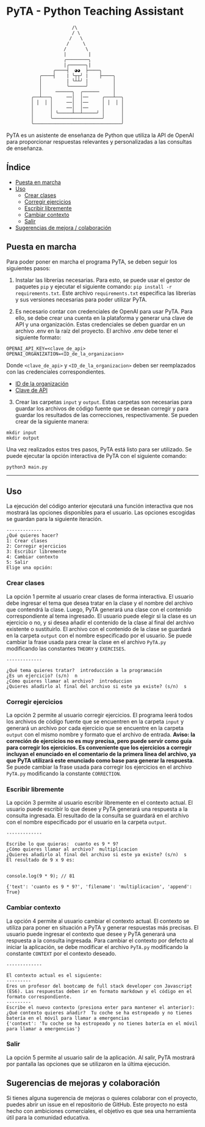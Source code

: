 # PyTA - Python Teaching Assistant

                            /\
                            / \
                           /   \
                          /     \
                         /       \
                         |        |
                         ╭────────╮
                         |╭──────╮|
                     ╭────┤  ◕◕  ├────╮
                ╭────┤    | ╰┬┬╯ |    ├────╮
                │         | ╰┴┴╯ |         │
                │         ╰──────╯         │
                │     ──────╮  ╭──────     │
             ╭──┴───╮     ──│  │──     ╭───┴──╮
             │ │  │ │     ──│  │──     │ │  │ │
             │      │     ──│  │──     │      │
             │      │ ╰─────┴──┴─────╯ │      │
             │      ╰──────────────────╯      │
             ╰────────────────────────────────╯
       
PyTA es un asistente de enseñanza de Python que utiliza la API de OpenAI para proporcionar respuestas relevantes y personalizadas a las consultas de enseñanza. 

## Índice

- [Puesta en marcha](#puesta-en-marcha)
- [Uso](#uso)
  - [Crear clases](#crear-clases)
  - [Corregir ejercicios](#corregir-ejercicios)
  - [Escribir libremente](#escribir-libremente)
  - [Cambiar contexto](#cambiar-contexto)
  - [Salir](#salir)
 - [Sugerencias de mejora / colaboración](#sugerencias-de-mejoras-y-colaboración)


## Puesta en marcha
Para poder poner en marcha el programa PyTA, se deben seguir los siguientes pasos:

1. Instalar las librerías necesarias. Para esto, se puede usar el gestor de paquetes `pip` y ejecutar el siguiente comando: `pip install -r requirements.txt`. Este archivo `requirements.txt` especifica las librerías y sus versiones necesarias para poder utilizar PyTA.

2. Es necesario contar con credenciales de OpenAI para usar PyTA. Para ello, se debe crear una cuenta en la plataforma y generar una clave de API y una organización. Estas credenciales se deben guardar en un archivo .env en la raíz del proyecto. El archivo .env debe tener el siguiente formato:

```
OPENAI_API_KEY=<clave_de_api>
OPENAI_ORGANIZATION=<ID_de_la_organizacion>
```

Donde `<clave_de_api>` y `<ID_de_la_organizacion>` deben ser reemplazados con las credenciales correspondientes.

- [ID de la organización](https://platform.openai.com/account/org-settings)
- [Clave de API](https://platform.openai.com/account/api-keys)

3. Crear las carpetas `input` y `output`. Estas carpetas son necesarias para guardar los archivos de código fuente que se desean corregir y para guardar los resultados de las correcciones, respectivamente. Se pueden crear de la siguiente manera:

```
mkdir input
mkdir output
```

Una vez realizados estos tres pasos, PyTA está listo para ser utilizado. Se puede ejecutar la opción interactiva de PyTA con el siguiente comando:

```
python3 main.py

```
----
## Uso

La ejecución del código anterior ejecutará una función interactiva que nos mostrará las opciones disponibles para el usuario. Las opciones escogidas se guardan para la siguiente iteración.  
```
-------------
¿Qué quieres hacer?
1: Crear clases
2: Corregir ejercicios
3: Escribir libremente
4: Cambiar contexto
5: Salir
Elige una opción: 

```
### Crear clases

La opción 1 permite al usuario crear clases de forma interactiva. El usuario debe ingresar el tema que desea tratar en la clase y el nombre del archivo que contendrá la clase. Luego, PyTA generará una clase con el contenido correspondiente al tema ingresado. El usuario puede elegir si la clase es un ejercicio o no, y si desea añadir el contenido de la clase al final del archivo existente o sustituirlo. El archivo con el contenido de la clase se guardará en la carpeta `output` con el nombre especificado por el usuario. Se puede cambiar la frase usada para crear la clase en el archivo `PyTA.py` modificando las constantes `THEORY` y `EXERCISES`.
```
-------------

¿Qué tema quieres tratar?  introducción a la programación
¿Es un ejercicio? (s/n)  n
¿Cómo quieres llamar al archivo?  introduccion
¿Quieres añadirlo al final del archivo si este ya existe? (s/n)  s
```

### Corregir ejercicios

La opción 2 permite al usuario corregir ejercicios. El programa leerá todos los archivos de código fuente que se encuentren en la carpeta `input` y generará un archivo por cada ejercicio que se encuentre en la carpeta `output` con el mismo nombre y formato que el archivo de entrada. **Aviso: la correción de ejercicios no es muy precisa, pero puede servir como guía para corregir los ejercicios. Es conveniente que los ejercicios a corregir incluyan el enunciado en el comentario de la primera línea del archivo, ya que PyTA utilizará este enunciado como base para generar la respuesta**. Se puede cambiar la frase usada para corregir los ejercicios en el archivo `PyTA.py` modificando la constante `CORRECTION`.

### Escribir libremente

La opción 3 permite al usuario escribir libremente en el contexto actual. El usuario puede escribir lo que desee y PyTA generará una respuesta a la consulta ingresada. El resultado de la consulta se guardará en el archivo con el nombre especificado por el usuario en la carpeta `output`.
```
-------------

Escribe lo que quieras:  cuanto es 9 * 9?      
¿Cómo quieres llamar al archivo?  multiplicacion
¿Quieres añadirlo al final del archivo si este ya existe? (s/n)  s
El resultado de 9 x 9 es: 


console.log(9 * 9); // 81

{'text': 'cuanto es 9 * 9?', 'filename': 'multiplicacion', 'append': True}
```

### Cambiar contexto

La opción 4 permite al usuario cambiar el contexto actual. El contexto se utiliza para poner en situación a PyTA y generar respuestas más precisas. El usuario puede ingresar el contexto que desee y PyTA generará una respuesta a la consulta ingresada. Para cambiar el contexto por defecto al iniciar la aplicación, se debe modificar el archivo `PyTA.py` modificando la constante `CONTEXT` por el contexto deseado.
```
-------------

El contexto actual es el siguiente:
---------
Eres un profesor del bootcamp de full stack developer con Javascript (ES6). Las respuestas deben ir en formato markdown y el código en el formato correspondiente.
---------
Escribe el nuevo contexto (presiona enter para mantener el anterior): 
¿Qué contexto quieres añadir?  Tu coche se ha estropeado y no tienes batería en el móvil para llamar a emergencias
{'context': 'Tu coche se ha estropeado y no tienes batería en el móvil para llamar a emergencias'}
```


### Salir

La opción 5 permite al usuario salir de la aplicación. Al salir, PyTA mostrará por pantalla las opciones que se utilizaron en la última ejecución.

## Sugerencias de mejoras y colaboración

Si tienes alguna sugerencia de mejoras o quieres colaborar con el proyecto, puedes abrir un issue en el repositorio de GitHub. Este proyecto no está hecho con ambiciones comerciales, el objetivo es que sea una herramienta útil para la comunidad educativa.
